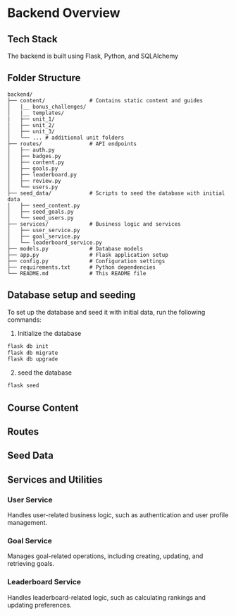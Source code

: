 # Backend Overview

## Tech Stack

The backend is built using Flask, Python, and SQLAlchemy

## Folder Structure

```
backend/
├── content/              # Contains static content and guides
│   |__ bonus_challenges/
│   |__ templates/
|   ├── unit_1/
│   ├── unit_2/
│   ├── unit_3/
│   └── ... # additional unit folders
├── routes/               # API endpoints
│   ├── auth.py
│   ├── badges.py
│   ├── content.py
│   ├── goals.py
│   ├── leaderboard.py
│   ├── review.py
│   └── users.py
├── seed_data/            # Scripts to seed the database with initial data
│   ├── seed_content.py
│   ├── seed_goals.py
│   └── seed_users.py
├── services/             # Business logic and services
│   ├── user_service.py
│   ├── goal_service.py
│   └── leaderboard_service.py
├── models.py             # Database models
├── app.py                # Flask application setup
├── config.py             # Configuration settings
├── requirements.txt      # Python dependencies
└── README.md             # This README file
```

## Database setup and seeding

To set up the database and seed it with initial data, run the following commands:

1. Initialize the database

``` bash
flask db init
flask db migrate
flask db upgrade
```

2. seed the database

``` bash
flask seed
``` 

## Course Content

## Routes

## Seed Data

## Services and Utilities

### User Service

Handles user-related business logic, such as authentication and user profile management.

### Goal Service

Manages goal-related operations, including creating, updating, and retrieving goals.

### Leaderboard Service

Handles leaderboard-related logic, such as calculating rankings and updating preferences.
